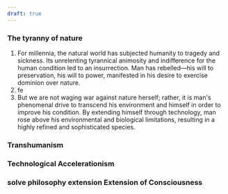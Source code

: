 ```yaml
---
draft: true
---
```

### The tyranny of nature
1. For millennia, the natural world has subjected humanity to tragedy and sickness. Its unrelenting tyrannical animosity and indifference for the human condition led to an insurrection. Man has rebelled—his will to preservation, his will to power, manifested in his desire to exercise dominion over nature. 
   <br>
2. fe
   <br>
3. But we are not waging war against nature herself; rather, it is man's phenomenal drive to transcend his environment and himself in order to improve his condition. By extending himself through technology, man rose above his environmental and biological limitations, resulting in a highly refined and sophisticated species.

### Transhumanism

### Technological Accelerationism

### solve philosophy extension Extension of Consciousness


